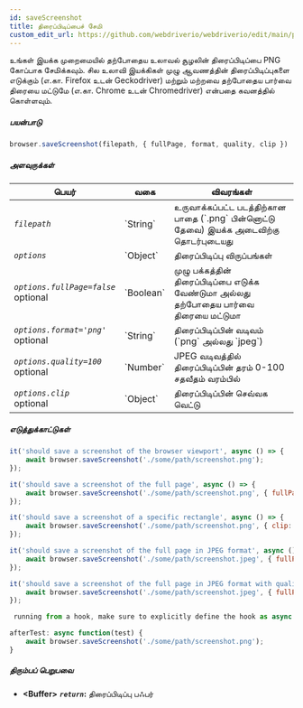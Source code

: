 ```yaml
---
id: saveScreenshot
title: திரைப்பிடிப்பைச் சேமி
custom_edit_url: https://github.com/webdriverio/webdriverio/edit/main/packages/webdriverio/src/commands/browser/saveScreenshot.ts
---
```


உங்கள் இயக்க முறைமையில் தற்போதைய உலாவல் சூழலின் திரைப்பிடிப்பை PNG கோப்பாக சேமிக்கவும். சில உலாவி இயக்கிகள் முழு ஆவணத்தின் திரைப்பிடிப்புகளை எடுக்கும் (எ.கா. Firefox உடன் Geckodriver) மற்றும் மற்றவை தற்போதைய பார்வை திரையை மட்டுமே (எ.கா. Chrome உடன் Chromedriver) என்பதை கவனத்தில் கொள்ளவும்.

##### பயன்பாடு

```js
browser.saveScreenshot(filepath, { fullPage, format, quality, clip })
```

##### அளவுருக்கள்

<table>
  <thead>
    <tr>
      <th>பெயர்</th><th>வகை</th><th>விவரங்கள்</th>
    </tr>
  </thead>
  <tbody>
    <tr>
      <td><code><var>filepath</var></code></td>
      <td>`String`</td>
      <td>உருவாக்கப்பட்ட படத்திற்கான பாதை (`.png` பின்னொட்டு தேவை) இயக்க அடைவிற்கு தொடர்புடையது</td>
    </tr>
    <tr>
      <td><code><var>options</var></code></td>
      <td>`Object`</td>
      <td>திரைப்பிடிப்பு விருப்பங்கள்</td>
    </tr>
    <tr>
      <td><code><var>options.fullPage=false</var></code><br /><span className="label labelWarning">optional</span></td>
      <td>`Boolean`</td>
      <td>முழு பக்கத்தின் திரைப்பிடிப்பை எடுக்க வேண்டுமா அல்லது தற்போதைய பார்வை திரையை மட்டுமா</td>
    </tr>
    <tr>
      <td><code><var>options.format='png'</var></code><br /><span className="label labelWarning">optional</span></td>
      <td>`String`</td>
      <td>திரைப்பிடிப்பின் வடிவம் (`png` அல்லது `jpeg`)</td>
    </tr>
    <tr>
      <td><code><var>options.quality=100</var></code><br /><span className="label labelWarning">optional</span></td>
      <td>`Number`</td>
      <td>JPEG வடிவத்தில் திரைப்பிடிப்பின் தரம் 0-100 சதவீதம் வரம்பில்</td>
    </tr>
    <tr>
      <td><code><var>options.clip</var></code><br /><span className="label labelWarning">optional</span></td>
      <td>`Object`</td>
      <td>திரைப்பிடிப்பின் செவ்வக வெட்டு</td>
    </tr>
  </tbody>
</table>

##### எடுத்துக்காட்டுகள்

```js title="saveScreenshot.js"
it('should save a screenshot of the browser viewport', async () => {
    await browser.saveScreenshot('./some/path/screenshot.png');
});

it('should save a screenshot of the full page', async () => {
    await browser.saveScreenshot('./some/path/screenshot.png', { fullPage: true });
});

it('should save a screenshot of a specific rectangle', async () => {
    await browser.saveScreenshot('./some/path/screenshot.png', { clip: { x: 0, y: 0, width: 100, height: 100 } });
});

it('should save a screenshot of the full page in JPEG format', async () => {
    await browser.saveScreenshot('./some/path/screenshot.jpeg', { fullPage: true, format: 'jpeg' });
});

it('should save a screenshot of the full page in JPEG format with quality 50', async () => {
    await browser.saveScreenshot('./some/path/screenshot.jpeg', { fullPage: true, format: 'jpeg', quality: 50 });
});

 running from a hook, make sure to explicitly define the hook as async:

```

```js title="wdio.conf.js"
afterTest: async function(test) {
    await browser.saveScreenshot('./some/path/screenshot.png');
}
```

##### திரும்பப் பெறுபவை

- **&lt;Buffer&gt;**
            **<code><var>return</var></code>:**                             திரைப்பிடிப்பு பஃபர்